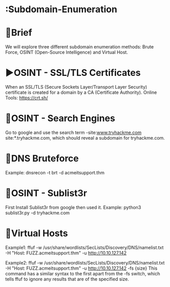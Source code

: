 # :Subdomain-Enumeration

# 💼Brief 
  We will explore three different subdomain enumeration methods: Brute Force, OSINT (Open-Source Intelligence) and Virtual Host.

# ▶️OSINT - SSL/TLS Certificates 
  When an SSL/TLS (Secure Sockets Layer/Transport Layer Security) certificate is created for a domain by a CA (Certificate Authority).
  Online Tools: https://crt.sh/

# 🚒OSINT - Search Engines 
  Go to google and use the search term -site:www.tryhackme.com  site:*.tryhackme.com, which should reveal a subdomain for tryhackme.com.
  
# 🌯DNS Bruteforce 
  Example: dnsrecon -t brt -d acmeitsupport.thm
  
# 🦸OSINT - Sublist3r
  First Install Sublist3r from google then used it.
  Example: python3 sublist3r.py -d tryhackme.com
  
# 👻Virtual Hosts 
  Example1: ffuf -w /usr/share/wordlists/SecLists/Discovery/DNS/namelist.txt -H "Host: FUZZ.acmeitsupport.thm" -u http://10.10.127.142
  
  Example2: ffuf -w /usr/share/wordlists/SecLists/Discovery/DNS/namelist.txt -H "Host: FUZZ.acmeitsupport.thm" -u http://10.10.127.142 -fs {size}
  This command has a similar syntax to the first apart from the -fs switch, which tells ffuf to ignore any results that are of the specified size.
